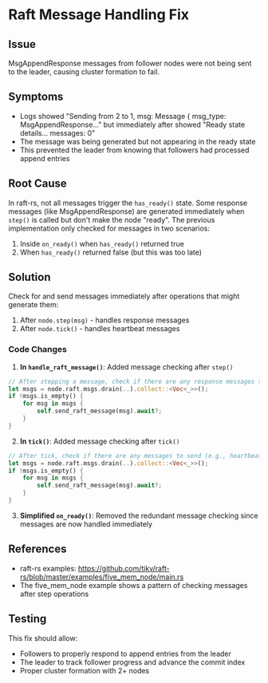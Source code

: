 # Raft Message Handling Fix

## Issue
MsgAppendResponse messages from follower nodes were not being sent to the leader, causing cluster formation to fail.

## Symptoms
- Logs showed "Sending from 2 to 1, msg: Message { msg_type: MsgAppendResponse..." but immediately after showed "Ready state details... messages: 0"
- The message was being generated but not appearing in the ready state
- This prevented the leader from knowing that followers had processed append entries

## Root Cause
In raft-rs, not all messages trigger the `has_ready()` state. Some response messages (like MsgAppendResponse) are generated immediately when `step()` is called but don't make the node "ready". The previous implementation only checked for messages in two scenarios:
1. Inside `on_ready()` when `has_ready()` returned true
2. When `has_ready()` returned false (but this was too late)

## Solution
Check for and send messages immediately after operations that might generate them:
1. After `node.step(msg)` - handles response messages
2. After `node.tick()` - handles heartbeat messages

### Code Changes

1. **In `handle_raft_message()`**: Added message checking after `step()`
```rust
// After stepping a message, check if there are any response messages to send
let msgs = node.raft.msgs.drain(..).collect::<Vec<_>>();
if !msgs.is_empty() {
    for msg in msgs {
        self.send_raft_message(msg).await?;
    }
}
```

2. **In `tick()`**: Added message checking after `tick()`
```rust
// After tick, check if there are any messages to send (e.g., heartbeats)
let msgs = node.raft.msgs.drain(..).collect::<Vec<_>>();
if !msgs.is_empty() {
    for msg in msgs {
        self.send_raft_message(msg).await?;
    }
}
```

3. **Simplified `on_ready()`**: Removed the redundant message checking since messages are now handled immediately

## References
- raft-rs examples: https://github.com/tikv/raft-rs/blob/master/examples/five_mem_node/main.rs
- The five_mem_node example shows a pattern of checking messages after step operations

## Testing
This fix should allow:
- Followers to properly respond to append entries from the leader
- The leader to track follower progress and advance the commit index
- Proper cluster formation with 2+ nodes